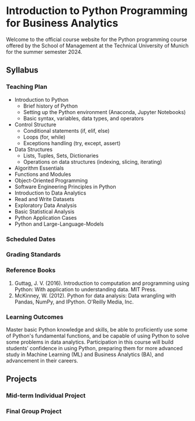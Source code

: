 # Introduction to Python Programming for Business Analytics
Welcome to the official course website for the Python programming course offered by the School of Management at the Technical University of Munich for the summer semester 2024.

## Syllabus

### Teaching Plan
- Introduction to Python
  - Brief history of Python
  - Setting up the Python environment (Anaconda, Jupyter Notebooks)
  - Basic syntax, variables, data types, and operators
- Control Structure
  - Conditional statements (if, elif, else)
  - Loops (for, while)
  - Exceptions handling (try, except, assert)
- Data Structures
  - Lists, Tuples, Sets, Dictionaries
  - Operations on data structures (indexing, slicing, iterating)
- Algorithm Essentials
- Functions and Modules
- Object-Oriented Programming
- Software Engineering Principles in Python
- Introduction to Data Analytics
- Read and Write Datasets
- Exploratory Data Analysis
- Basic Statistical Analysis
- Python Application Cases
- Python and Large-Language-Models

### Scheduled Dates

### Grading Standards

### Reference Books
1. Guttag, J. V. (2016). Introduction to computation and programming using Python: With application to understanding data. MIT Press.
2. McKinney, W. (2012). Python for data analysis: Data wrangling with Pandas, NumPy, and IPython. O'Reilly Media, Inc.

### Learning Outcomes
Master basic Python knowledge and skills, be able to proficiently use some of Python's fundamental functions, and be capable of using Python to solve some problems in data analytics. Participation in this course will build students’ confidence in using Python, preparing them for more advanced study in Machine Learning (ML) and Business Analytics (BA), and advancement in their careers.
## Projects

### Mid-term Individual Project

### Final Group Project
